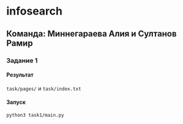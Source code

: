 # infosearch

## Команда: Миннегараева Алия и Султанов Рамир

### Задание 1

#### Результат

`task/pages/` и `task/index.txt`

#### Запуск

```
python3 task1/main.py
```

